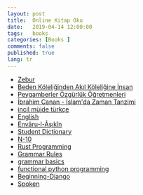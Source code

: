 ```yaml
---
layout: post
title:  Online Kitap Oku
date:   2019-04-14 12:00:00
tags:   books
categories: [Books ]
comments: false
published: true
lang: tr
---
```



*   <a href="https://vdemir.github.io/viewer/web/viewer.html?file=https://vdemir.github.io/assets/ebooks/Zebur.pdf" target="_blank">Zebur</a>
*   <a href="https://vdemir.github.io/viewer/web/viewer.html?file=https://vdemir.github.io/assets/ebooks/Beden-Köleliğinden-Akıl-Köleliğine-İnsan.pdf" target="_blank">Beden Köleliğinden Akıl Köleliğine İnsan</a>
*   <a href="https://vdemir.github.io/viewer/web/viewer.html?file=https://vdemir.github.io/assets/ebooks/Peygamberler-Özgürlük-Öğretmenleri.pdf" target="_blank">Peygamberler Özgürlük Öğretmenleri</a>
*   <a href="https://vdemir.github.io/viewer/web/viewer.html?file=https://vdemir.github.io/assets/ebooks/İbrahim-Canan-İslam'da-Zaman-Tanzimi.pdf" target="_blank">İbrahim Canan - İslam'da Zaman Tanzimi</a>
*   <a href="https://vdemir.github.io/viewer/web/viewer.html?file=https://vdemir.github.io/assets/ebooks/incil-müjde-türkçe.pdf" target="_blank">incil müjde türkçe</a>
*   <a href="https://vdemir.github.io/viewer/web/viewer.html?file=https://vdemir.github.io/assets/ebooks/English_Grammar.pdf" target="_blank">English</a>
*   <a href="https://vdemir.github.io/viewer/web/viewer.html?file=https://vdemir.github.io/assets/Envaru-l-Asikin/webOptimizePdf/Ahmed-Bican-Envâru-l-Âşıkîn-Cilt-1.pdf" target="_blank">Envâru-l-Âşıkîn</a>
*   <a href="https://vdemir.github.io/viewer/web/viewer.html?file=https://vdemir.github.io/assets/dict/Easier-English-Upper-Student-Dictionary.pdf" target="_blank">Student Dictionary</a>
*   <a href="https://vdemir.github.io/viewer/web/viewer.html?file=https://vdemir.github.io/assets/lang/N-10.pdf" target="_blank">N-10</a>
*   <a href="https://vdemir.github.io/viewer/web/viewer.html?file=https://vdemir.github.io/assets/rst/The-Rust-Programming-Language.pdf" target="_blank">Rust Programming</a>
*   <a href="https://vdemir.github.io/viewer/web/viewer.html?file=https://vdemir.github.io/assets/lang/Grammar-Rules.pdf" target="_blank">Grammar Rules</a>
*   <a href="https://vdemir.github.io/viewer/web/viewer.html?file=https://vdemir.github.io/assets/lang/grammar-basics.pdf" target="_blank">grammar basics</a>
*   <a href="https://vdemir.github.io/viewer/web/viewer.html?file=https://vdemir.github.io/assets/prog/pyt/functional-python-programming-2nd.pdf" target="_blank">functional python programming</a>
*   <a href="https://vdemir.github.io/viewer/web/viewer.html?file=https://vdemir.github.io/assets/prog/pyt/Beginning-Django.pdf" target="_blank">Beginning-Django</a>
*   <a href="https://vdemir.github.io/viewer/web/viewer.html?file=https://vdemir.github.io/assets/ebooks/Spoken.pdf" target="_blank">Spoken</a>


